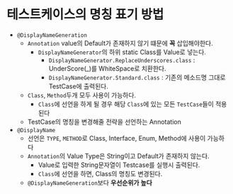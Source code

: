 # 테스트케이스의 명칭 표기 방법

- `@DisplayNameGeneration`
  - `Annotation` value의 Default가 존재하지 않기 떄문에 **꼭** 삽입해야한다.
    - `DisplayNameGenerator`의 하위 static Class를 Value로 넣는다.
      - `DisplayNameGenerator.ReplaceUnderscores.class` : UnderScore(\_)를 WhiteSpace로 치환한다.
      - `DisplayNameGenerator.Standard.class` : 기존의 메소드명 그대로 TestCase에 출력된다.
  - `Class`, `Method`두개 모두 사용이 가능하다.
    - `Class`에 선언을 하게 될 경우 해당 `Class`에 있는 모든 `TestCase`들이 적용 된다
  - TestCase의 명칭을 변경해줄 전략을 선언하는 Annotation
- `@DisplayName`
  - 선언은 `TYPE`, `METHOD`로 Class, Interface, Enum, Method에 사용이 가능하다
  - `Annotation`의 Value Type은 String이고 Default가 존재하지 않는다.
    - Value로 입력한 String문자열이 Testcase를 실행시 출력된다.
    - `Class`에 선언을 하면, Class의 명칭도 변경된다.
  - `@DisplayNameGeneration`보다 **우선순위가 높다**
